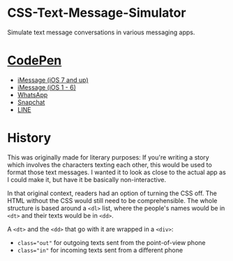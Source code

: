 # CSS-Text-Message-Simulator
Simulate text message conversations in various messaging apps.

# [CodePen](https://codepen.io/collection/DQOQON)
* [iMessage (iOS 7 and up)](https://codepen.io/motaylormo/pen/ZEGOqQr)
* [iMessage (iOS 1 - 6)](https://codepen.io/motaylormo/pen/KKpaydv)
* [WhatsApp](https://codepen.io/motaylormo/pen/LYVLmQP)
* [Snapchat](https://codepen.io/motaylormo/pen/OJVRWzv)
* [LINE](https://codepen.io/motaylormo/pen/eYNBPvE)

# History
This was originally made for literary purposes: If you're writing a story which involves the characters texting each other, this would be used to format those text messages. I wanted it to look as close to the actual app as I could make it, but have it be basically non-interactive.

In that original context, readers had an option of turning the CSS off. The HTML without the CSS would still need to be comprehensible. The whole structure is based around a `<dl>` list, where the people's names would be in `<dt>` and their texts would be in `<dd>`.

A `<dt>` and the `<dd>` that go with it are wrapped in a `<div>`:
* `class="out"` for outgoing texts sent from the point-of-view phone
* `class="in"` for incoming texts sent from a different phone
